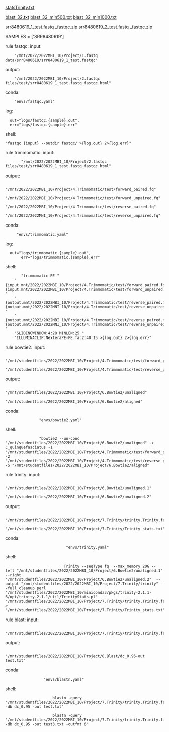 [statsTrinity.txt](https://github.com/veerledenijs/veerledenijs/files/9021101/stats.txt)

[blast_32.txt](https://github.com/veerledenijs/veerledenijs/files/9021153/blast_32.txt)
[blast_32_min500.txt](https://github.com/veerledenijs/veerledenijs/files/9021154/blast_32_min500.txt)
[blast_32_min1000.txt](https://github.com/veerledenijs/veerledenijs/files/9021155/blast_32_min1000.txt)

[srr8480619_1_test.fastq _fastqc.zip](https://github.com/veerledenijs/veerledenijs/files/9020410/srr8480619_1_test.fastq._fastqc.zip)
[srr8480619_2_test.fastq _fastqc.zip](https://github.com/veerledenijs/veerledenijs/files/9020414/srr8480619_2_test.fastq._fastqc.zip)

SAMPLES = ['SRR8480619']

rule fastqc:
	input:
  
		"/mnt/2022/2022MBI_10/Project/1.fastq data/srr8480619/srr8480619_1_test.fastqc"
    
output:

		"/mnt/2022/2022MBI_10/Project/2.fastqc files/test/srr8480619_1_test.fastq_fastqc.html"
	
  conda:
  
		"envs/fastqc.yaml"

log:

      out="logs/fastqc.{sample}.out",
      err="logs/fastqc.{sample}.err"
      
 shell:
 
 
    "fastqc {input} --outdir fastqc/ >{log.out} 2>{log.err}"
 

rule trimmomatic:
	input:
  
  
           "/mnt/2022/2022MBI_10/Project/2.fastqc files/test/srr8480619_1_test.fastq_fastqc.html"
	  
output:
	
          "/mnt/2022/2022MBI_10/Project/4.Trimmomatic/test/forward_paired.fq"
          "/mnt/2022/2022MBI_10/Project/4.Trimmomatic/test/forward_unpaired.fq"
          "/mnt/2022/2022MBI_10/Project/4.Trimmomatic/test/reverse_paired.fq"
          "/mnt/2022/2022MNI_10/Project/4.Trimmomatic/test/reverse_unpaired.fq"  
	  
conda:

         "envs/trimmomatic.yaml"
	 
log: 
          
	  out="logs/trimmomatic.{sample}.out",
           err="logs/trimmomatic.{sample}.err"

shell: 

           "trimmomatic PE "
		"{input.mnt/2022/2022MBI_10/Project/4.Trimmomatic/test/forward_paired.fq} {input.mnt/2022/2022MBI_10/Project/4.Trimmomatic/test/forward_unpaired.fq} "
		"{output.mnt/2022/2022MBI_10/Project/4.Trimmomatic/test/reverse_paired.fq} {output.mnt/2022/2022MNI_10/Project/4.Trimmomatic/test/reverse_unpaired.fq} "
		"{output.mnt/2022/2022MBI_10/Project/4.Trimmomatic/test/reverse_paired.fq} {output.mnt/2022/2022MNI_10/Project/4.Trimmomatic/test/reverse_unpaired.fq} "
		"SLIDINGWINDOW:4:28 MINLEN:25 "
		"ILLUMINACLIP:NexteraPE-PE.fa:2:40:15 >{log.out} 2>{log.err}"

rule bowtie2:
         input:
	 
	          "/mnt/studentfiles/2022/2022MBI_10/Project/4.Trimmomatic/test/forward_paired.fq"
                  "/mnt/studentfiles/2022/2022MBI_10/Project/4.Trimmomatic/test/reverse_paired.fq"

output:

                   "/mnt/studentfiles/2022/2022MBI_10/Project/6.Bowtie2/unaligned"
                   "/mnt/studentfiles/2022/2022MBI_10/Project/6.Bowtie2/aligned"
		   
conda:

                   "envs/bowtie2.yaml"
		   
shell:

                   "bowtie2 --un-conc "/mnt/studentfiles/2022/2022MBI_10/Project/6.Bowtie2/unaligned" -x C_quinquefasciatus -1 "/mnt/studentfiles/2022/2022MBI_10/Project/4.Trimmomatic/test/forward_paired.fq" -2 "/mnt/studentfiles/2022/2022MBI_10/Project/4.Trimmomatic/test/reverse_paired.fq" -S "/mnt/studentfiles/2022/2022MBI_10/Project/6.Bowtie2/aligned"

 rule trinity:
           input:
	   
	                	"/mnt/studentfiles/2022/2022MBI_10/Project/6.Bowtie2/unaligned.1"
                                "/mnt/studentfiles/2022/2022MBI_10/Project/6.Bowtie2/unaligned.2"
output:

                               	"/mnt/studentfiles/2022/2022MBI_10/Project/7.Trinity/trinity.Trinity.fasta"
                                "/mnt/studentfiles/2022/2022MBI_10/Project/7.Trinity/Trinity_stats.txt"
				
conda:

                               "envs/trinity.yaml"
			       
shell:

                              Trinity --seqType fq  --max_memory 20G --left "/mnt/studentfiles/2022/2022MBI_10/Project/6.Bowtie2/unaligned.1" --right  "/mnt/studentfiles/2022/2022MBI_10/Project/6.Bowtie2/unaligned.2"  --output "/mnt/studentfiles/2022/2022MBI_10/Project/7.Trinity/trinity" --full_cleanup perl "/mnt/studentfiles/2022/2022MBI_10/miniconda3/pkgs/trinity-2.1.1-6/opt/trinity-2.1.1/util/TrinityStats.pl" "/mnt/studentfiles/2022/2022MBI_10/Project/7.Trinity/trinity.Trinity.fasta" > "/mnt/studentfiles/2022/2022MBI_10/Project/7.Trinity/Trinity_stats.txt"

			
rule blast:
            input:
		       
	                 "/mnt/studentfiles/2022/2022MBI_10/Project/7.Trintiy/trinity.Trinity.fasta"
		     
output:

                     "/mnt/studentfiles/2022/2022MBI_10/Project/8.Blast/dc_0.95-out test.txt"
		    
conda:               

                     "envs/blastn.yaml"
		   
shell: 

                         blastn -query "/mnt/studentfiles/2022/2022MBI_10/Project/7.Trinity/trinity.Trinity.fasta" -db dc_0.95 -out test.txt"

                         blastn -query "/mnt/studentfiles/2022/2022MBI_10/Project/7.Trinity/trinity.Trinity.fasta" -db dc_0.95 -out test3.txt -outfmt 6" 

